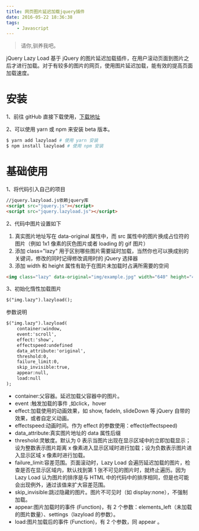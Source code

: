 ```yaml
---
title: 网页图片延迟加载jquery插件
date: 2016-05-22 18:36:38
tags:
    - Javascript
---
```


> 请你,驯养我吧。

jQuery Lazy Load 基于 jQuery 的图片延迟加载插件，在用户滚动页面到图片之后才进行加载。对于有较多的图片的网页，使用图片延迟加载，能有效的提高页面加载速度。

<!-- more -->

# 安装

1、前往 gitHub 直接下载使用，[下载地址](https://github.com/tuupola/jquery_lazyload/)

2、可以使用 yarn 或 npm 来安装 beta 版本。

``` bash
$ yarn add lazyload # 使用 yarn 安装
$ npm install lazyload # 使用 npm 安装
```

# 基础使用

1、将代码引入自己的项目

``` html
//jquery.lazyload.js依赖jquery库
<script src="jquery.js"></script>
<script src="jquery.lazyload.js"></script>
```

2、代码中图片设置如下

1. 真实图片地址写在 data-original 属性中，而 src 属性中的图片换成占位符的图片（例如 1x1 像素的灰色图片或者 loading 的 gif 图片）
2. 添加 class="lazy" 用于区别哪些图片需要延时加载，当然你也可以换成别的关键词，修改的同时记得修改调用时的 jQuery 选择器
3. 添加 width 和 height 属性有助于在图片未加载时占满所需要的空间

``` html
<img class="lazy" data-original="img/example.jpg" width="640" height="480">
```

3、初始化惰性加载图片

``` html
$("img.lazy").lazyload();
```

参数说明

``` html
$("img.lazy").lazyload(
    container:window,
    event:'scroll',
    effect:'show',
    effectspeed:undefined
    data_attribute:'original',
    threshold:0,
    failure_limit:0,
    skip_invisible:true,
    appear:null,
    load:null
);
```

* container:父容器。延迟加载父容器中的图片。
* event	:触发加载的事件 ,如click，hover
* effect:加载使用的动画效果，如 show, fadeIn, slideDown 等 jQuery 自带的效果，或者自定义动画。
* effectspeed:动画时间。作为 effect 的参数使用：effect(effectspeed)
* data_attribute:真实图片地址的 data 属性后缀
* threshold:灵敏度。默认为 0 表示当图片出现在显示区域中的立即加载显示；设为整数表示图片距离 x 像素进入显示区域时进行加载；设为负数表示图片进入显示区域 x 像素时进行加载。
* failure_limit:容差范围。页面滚动时，Lazy Load 会遍历延迟加载的图片，检查是否在显示区域内，默认找到第 1 张不可见的图片时，就终止遍历。因为 Lazy Load 认为图片的排序是与 HTML 中的代码中的排序相同，但是也可能会出现例外，通过该值来扩大容差范围。
* skip_invisible:跳过隐藏的图片。图片不可见时（如 display:none），不强制加载。
* appear:图片加载时的事件 (Function)，有 2 个参数：elements_left（未加载的图片数量）、settings（lazyload 的参数）。
* load:图片加载后的事件 (Function)，有 2 个参数，同 appear 。

